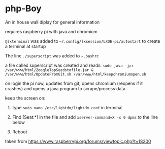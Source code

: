 # php-Boy
An in house wall diplay for general information


requires raspberry pi with java and chromium


`@lxterminal` was added to
`~/.config/lxsession/LXDE-pi/autostart`
to create a terminal at startup

The line `./superscript`
was added to `~.bashrc`

a file called superscript was created and reads:
`sudo java -jar /var/www/html/ZooqleTopSeedstofile.jar &
/var/www/html/UpdateFromGit.sh
/var/www/html/keepchromiumopen.sh`


 
on login the pi now, updates from git, opens chromium (reopens if it crashes) and opens a java program to scrape/process data
 




keep the screen on:

1. type `sudo nano /etc/lightdm/lightdm.conf` in terminal

2. Find [Seat:*] in the file and add `xserver-command=X -s 0 dpms` to the line below

3. Reboot

taken from https://www.raspberrypi.org/forums/viewtopic.php?t=18200
